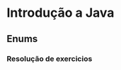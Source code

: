 # Introdução a Java

## Enums

### Resolução de exercicios
<!--Ainda vou colocar alguma coisa, não está claro (para mim) como o programa funcionag-->

